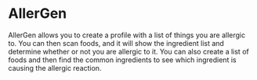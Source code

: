# AllerGen

AllerGen allows you to create a profile with a list of things you are allergic to. You can then scan foods, and it will show the ingredient list and determine whether or not you are allergic to it. You can also create a list of foods and then find the common ingredients to see which ingredient is causing the allergic reaction.
